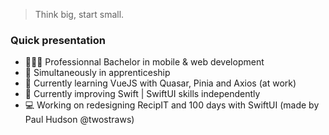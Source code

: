 > Think big, start small. 

### Quick presentation
- 👩🏼‍🎓 Professionnal Bachelor in mobile & web development
- 🏫 Simultaneously in apprenticeship
- 🌱 Currently learning VueJS with Quasar, Pinia and Axios (at work)
- 🌱 Currently improving Swift | SwiftUI skills independently
- 💻 Working on redesigning RecipIT and 100 days with SwiftUI (made by Paul Hudson @twostraws)
